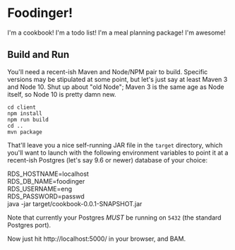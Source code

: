 # Foodinger!

I'm a cookbook! I'm a todo list! I'm a meal planning package! I'm awesome!

## Build and Run

You'll need a recent-ish Maven and Node/NPM pair to build. Specific versions
may be stipulated at some point, but let's just say at least Maven 3 and
Node 10. Shut up about "old Node"; Maven 3 is the same age as Node itself, so
Node 10 is pretty damn new.

    cd client
    npm install
    npm run build
    cd ..
    mvn package

That'll leave you a nice self-running JAR file in the `target` directory,
which you'll want to launch with the following environment variables to point
it at a recent-ish Postgres (let's say 9.6 or newer) database of your choice:

   RDS_HOSTNAME=localhost \
   RDS_DB_NAME=foodinger \
   RDS_USERNAME=eng \
   RDS_PASSWORD=passwd \
   java -jar target/cookbook-0.0.1-SNAPSHOT.jar

Note that currently your Postgres *MUST* be running on `5432` (the standard
Postgres port).

Now just hit http://localhost:5000/ in your browser, and BAM.
